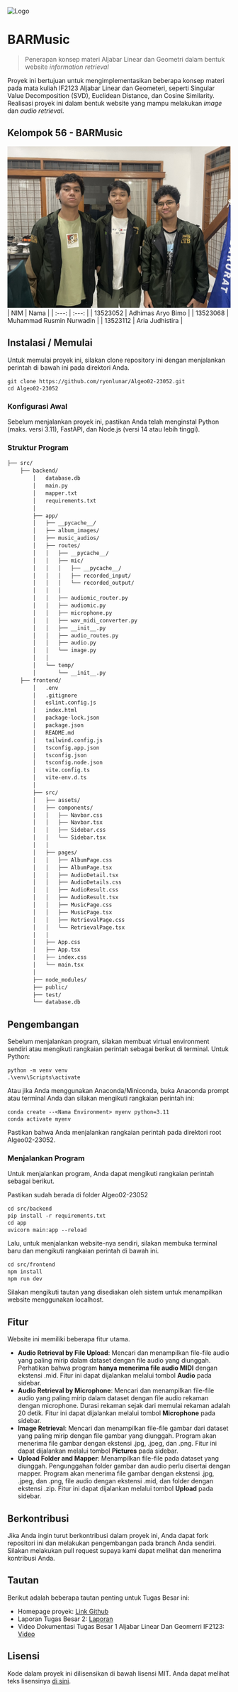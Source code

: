 ![Logo](logo.jpg)
# BARMusic

> Penerapan konsep materi Aljabar Linear dan Geometri dalam bentuk website _information retrieval_

Proyek ini bertujuan untuk mengimplementasikan beberapa konsep materi pada mata kuliah IF2123 Aljabar Linear dan Geometeri, seperti Singular Value Decomposition (SVD), Euclidean Distance, dan Cosine Similarity. Realisasi proyek ini dalam bentuk website yang mampu melakukan _image_ dan _audio retrieval_.

## Kelompok 56 - BARMusic
![Alt text](fotokelompok.jpg)
| NIM | Nama |
| :---: | :---: |
| 13523052 | Adhimas Aryo Bimo |
| 13523068 | Muhammad Rusmin Nurwadin |
| 13523112 | Aria Judhistira |

## Instalasi / Memulai

Untuk memulai proyek ini, silakan clone repository ini dengan menjalankan perintah di bawah ini pada direktori Anda.

```shell
git clone https://github.com/ryonlunar/Algeo02-23052.git
cd Algeo02-23052
``` 

### Konfigurasi Awal

Sebelum menjalankan proyek ini, pastikan Anda telah menginstal Python (maks. versi 3.11), FastAPI, dan Node.js (versi 14 atau lebih tinggi).

### Struktur Program

```bash
├── src/
    ├── backend/
        │   database.db
        │   main.py
        │   mapper.txt
        │   requirements.txt
        │
        ├── app/
        │   ├── __pycache__/
        │   ├── album_images/
        │   ├── music_audios/
        │   ├── routes/
        │   │   ├── __pycache__/
        │   │   ├── mic/
        │   │   │   ├── __pycache__/
        │   │   │   ├── recorded_input/
        │   │   │   └── recorded_output/
        │   │   │
        │   │   ├── audiomic_router.py
        │   │   ├── audiomic.py
        │   │   ├── microphone.py
        │   │   ├── wav_midi_converter.py
        │   │   ├── __init__.py
        │   │   ├── audio_routes.py
        │   │   ├── audio.py
        │   │   └── image.py
        │   │
        │   └── temp/
        │       └── __init__.py
    ├── frontend/
        │   .env
        │   .gitignore
        │   eslint.config.js
        │   index.html
        │   package-lock.json
        │   package.json
        │   README.md
        │   tailwind.config.js
        │   tsconfig.app.json
        │   tsconfig.json
        │   tsconfig.node.json
        │   vite.config.ts
        │   vite-env.d.ts
        │
        ├── src/
        │   ├── assets/
        │   ├── components/
        │   │   ├── Navbar.css
        │   │   ├── Navbar.tsx
        │   │   ├── Sidebar.css
        │   │   └── Sidebar.tsx
        │   │
        │   ├── pages/
        │   │   ├── AlbumPage.css
        │   │   ├── AlbumPage.tsx
        │   │   ├── AudioDetail.tsx
        │   │   ├── AudioDetails.css
        │   │   ├── AudioResult.css
        │   │   ├── AudioResult.tsx
        │   │   ├── MusicPage.css
        │   │   ├── MusicPage.tsx
        │   │   ├── RetrievalPage.css
        │   │   └── RetrievalPage.tsx
        │   │
        │   ├── App.css
        │   ├── App.tsx
        │   ├── index.css
        │   └── main.tsx
        │
        ├── node_modules/
        ├── public/
        ├── test/
        └── database.db             
```

## Pengembangan

Sebelum menjalankan program, silakan membuat virtual environment sendiri atau mengikuti rangkaian perintah sebagai berikut di terminal. 
Untuk Python:

```shell
python -m venv venv
.\venv\Scripts\activate
```
Atau jika Anda menggunakan Anaconda/Miniconda, buka Anaconda prompt atau terminal Anda dan silakan mengikuti rangkaian perintah ini:
```shell
conda create --<Nama Environment> myenv python=3.11
conda activate myenv
```
Pastikan bahwa Anda menjalankan rangkaian perintah pada direktori root Algeo02-23052.

### Menjalankan Program

Untuk menjalankan program, Anda dapat mengikuti rangkaian perintah sebagai berikut.

Pastikan sudah berada di folder Algeo02-23052
```shell
cd src/backend
pip install -r requirements.txt
cd app
uvicorn main:app --reload
```

Lalu, untuk menjalankan website-nya sendiri, silakan membuka terminal baru dan mengikuti rangkaian perintah di bawah ini.

```shell
cd src/frontend
npm install
npm run dev
```

Silakan mengikuti tautan yang disediakan oleh sistem untuk menampilkan website menggunakan localhost.

## Fitur

Website ini memiliki beberapa fitur utama.
* **Audio Retrieval by File Upload**: Mencari dan menampilkan file-file audio yang paling mirip dalam dataset dengan file audio yang diunggah. Perhatikan bahwa program **hanya menerima file audio MIDI** dengan ekstensi .mid. Fitur ini dapat dijalankan melalui tombol **Audio** pada sidebar.
* **Audio Retrieval by Microphone**: Mencari dan menampilkan file-file audio yang paling mirip dalam dataset dengan file audio rekaman dengan microphone. Durasi rekaman sejak dari memulai rekaman adalah 20 detik. Fitur ini dapat dijalankan melalui tombol **Microphone** pada sidebar.
* **Image Retrieval**: Mencari dan menampilkan file-file gambar dari dataset yang paling mirip dengan file gambar yang diunggah. Program akan menerima file gambar dengan ekstensi .jpg, .jpeg, dan .png. Fitur ini dapat dijalankan melalui tombol **Pictures** pada sidebar.
* **Upload Folder and Mapper**: Menampilkan file-file pada dataset yang diunggah. Pengunggahan folder gambar dan audio perlu disertai dengan mapper. Program akan menerima file gambar dengan ekstensi .jpg, .jpeg, dan .png, file audio dengan ekstensi .mid, dan folder dengan ekstensi .zip. Fitur ini dapat dijalankan melalui tombol **Upload** pada sidebar.

## Berkontribusi

Jika Anda ingin turut berkontribusi dalam proyek ini, Anda dapat fork repositori ini dan melakukan pengembangan pada branch Anda sendiri. Silakan melakukan pull request supaya kami dapat melihat dan menerima kontribusi Anda.

## Tautan

Berikut adalah beberapa tautan penting untuk Tugas Besar ini:
- Homepage proyek: [Link Github](https://github.com/ryonlunar/Algeo02-23052)
- Laporan Tugas Besar 2: [Laporan](https://docs.google.com/document/d/1I6VSnJfloJqSLwa_ekCG5Ing0vFnCK88DWL2hvpMMdc/edit?usp=sharing)
- Video Dokumentasi Tugas Besar 1 Aljabar Linear Dan Geomerri IF2123: [Video](https://drive.google.com/drive/folders/1bHiSWCJfS6E7iMWKeURPJ4uyfhXMXhiZ?usp=sharing)

## Lisensi

Kode dalam proyek ini dilisensikan di bawah lisensi MIT. Anda dapat melihat teks lisensinya [di sini](LICENSE).
